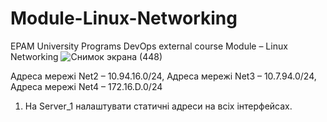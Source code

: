 # Module-Linux-Networking
EPAM University Programs DevOps external course Module – Linux Networking
![Снимок экрана (448)](https://user-images.githubusercontent.com/102302310/215271673-9657b562-1299-4046-bfbf-94a6bae76c3d.png)



Адреса мережі Net2 – 10.94.16.0/24, 
Адреса мережі Net3 – 10.7.94.0/24, 
Адреса мережі Net4 – 172.16.D.0/24
1. На Server_1 налаштувати статичні адреси на всіх інтерфейсах.

